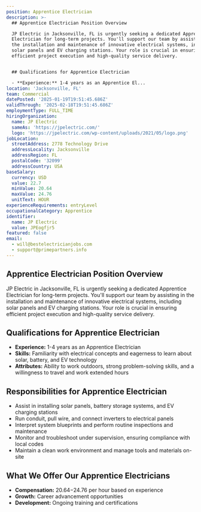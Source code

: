 ```yaml
---
position: Apprentice Electrician
description: >-
  ## Apprentice Electrician Position Overview

  JP Electric in Jacksonville, FL is urgently seeking a dedicated Apprentice
  Electrician for long-term projects. You'll support our team by assisting in
  the installation and maintenance of innovative electrical systems, including
  solar panels and EV charging stations. Your role is crucial in ensuring
  efficient project execution and high-quality service delivery.


  ## Qualifications for Apprentice Electrician

  - **Experience:** 1-4 years as an Apprentice El...
location: 'Jacksonville, FL'
team: Commercial
datePosted: '2025-01-19T19:51:45.686Z'
validThrough: '2025-02-18T19:51:45.686Z'
employmentType: FULL_TIME
hiringOrganization:
  name: JP Electric
  sameAs: 'https://jpelectric.com/'
  logo: 'https://jpelectric.com/wp-content/uploads/2021/05/logo.png'
jobLocation:
  streetAddress: 2778 Technology Drive
  addressLocality: Jacksonville
  addressRegion: FL
  postalCode: '32099'
  addressCountry: USA
baseSalary:
  currency: USD
  value: 22.7
  minValue: 20.64
  maxValue: 24.76
  unitText: HOUR
experienceRequirements: entryLevel
occupationalCategory: Apprentice
identifier:
  name: JP Electric
  value: JPEogfjr5
featured: false
email:
  - will@bestelectricianjobs.com
  - support@primepartners.info
---
```




## Apprentice Electrician Position Overview
JP Electric in Jacksonville, FL is urgently seeking a dedicated Apprentice Electrician for long-term projects. You'll support our team by assisting in the installation and maintenance of innovative electrical systems, including solar panels and EV charging stations. Your role is crucial in ensuring efficient project execution and high-quality service delivery.

## Qualifications for Apprentice Electrician
- **Experience:** 1-4 years as an Apprentice Electrician
- **Skills:** Familiarity with electrical concepts and eagerness to learn about solar, battery, and EV technology
- **Attributes:** Ability to work outdoors, strong problem-solving skills, and a willingness to travel and work extended hours

## Responsibilities for Apprentice Electrician
- Assist in installing solar panels, battery storage systems, and EV charging stations
- Run conduit, pull wire, and connect inverters to electrical panels
- Interpret system blueprints and perform routine inspections and maintenance
- Monitor and troubleshoot under supervision, ensuring compliance with local codes
- Maintain a clean work environment and manage tools and materials on-site

## What We Offer Our Apprentice Electricians
- **Compensation:** $20.64-$24.76 per hour based on experience
- **Growth:** Career advancement opportunities
- **Development:** Ongoing training and certifications